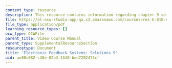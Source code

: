 ```yaml
---
content_type: resource
description: This resource contains information regarding chapter 9 solutions.
file: https://ol-ocw-studio-app-qa.s3.amazonaws.com/courses/res-6-010-electronic-feedback-systems-spring-2013/ae80c082c38e02b31530bed7292473cf_MITRES_6-010S13_sol09.pdf
file_type: application/pdf
learning_resource_types: []
ocw_type: OCWFile
parent_title: Video Course Manual
parent_type: SupplementalResourceSection
resourcetype: Document
title: 'Electronic Feedback Systems: Solutions 9'
uid: ae80c082-c38e-02b3-1530-bed7292473cf
---
```

